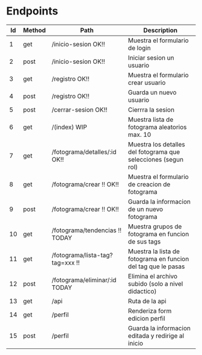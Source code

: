 # Endpoints

| Id  | Method | Path                            | Description                                                    |
| --- | ------ | ------------------------------- | -------------------------------------------------------------- |
| 1   | get    | /inicio-sesion OK!!             | Muestra el formulario de login                                 |
| 2   | post   | /inicio-sesion OK!!             | Iniciar sesion un usuario                                      |
| 3   | get    | /registro OK!!                  | Muestra el formulario crear usuario                            |
| 4   | post   | /registro OK!!                  | Guarda un nuevo usuario                                        |
| 5   | post   | /cerrar-sesion OK!!             | Cierrra la sesion                                              |
| 6   | get    | /(index) WIP                    | Muestra lista de fotograma aleatorios max. 10                  |
| 7   | get    | /fotograma/detalles/:id OK!!    | Muestra los detalles del fotograma que selecciones (segun rol) |
| 8   | get    | /fotograma/crear !! OK!!        | Muestra el formulario de creacion de fotograma                 |
| 9   | post   | /fotograma/crear !! OK!!        | Guarda la informacion de un nuevo fotograma                    |
| 10  | get    | /fotograma/tendencias !! TODAY  | Muestra grupos de fotograma en funcion de sus tags             |
| 11  | get    | /fotograma/lista-tag?tag=xxx !! | Muestra la lista de fotograma en funcion del tag que le pasas  |
| 12  | post   | /fotograma/eliminar/:id TODAY   | Elimina el archivo subido (solo a nivel didactico)             |
| 13  | get    | /api                            | Ruta de la api                                                 |
| 14  | get    | /perfil                         | Renderiza form edicion perfil                                  |
| 15  | post   | /perfil                         | Guarda la informacion editada y redirige al inicio             |
